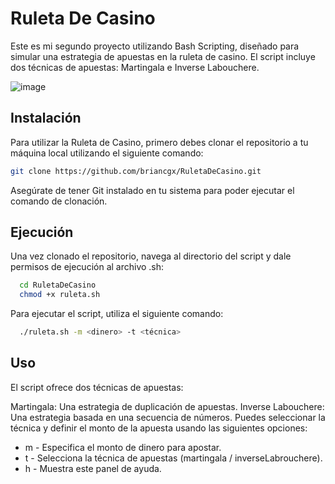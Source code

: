 # Ruleta De Casino

Este es mi segundo proyecto utilizando Bash Scripting, diseñado para simular una estrategia de apuestas en la ruleta de casino. El script incluye dos técnicas de apuestas: Martingala e Inverse Labouchere.

![image](https://github.com/briancgx/RuletaDeCasino/assets/118696146/b2dda4cc-69d2-4643-adb1-220354432079)

## Instalación
Para utilizar la Ruleta de Casino, primero debes clonar el repositorio a tu máquina local utilizando el siguiente comando:
```bash
git clone https://github.com/briancgx/RuletaDeCasino.git
```
Asegúrate de tener Git instalado en tu sistema para poder ejecutar el comando de clonación.

## Ejecución
Una vez clonado el repositorio, navega al directorio del script y dale permisos de ejecución al archivo .sh:
```bash
  cd RuletaDeCasino
  chmod +x ruleta.sh
```
Para ejecutar el script, utiliza el siguiente comando:
```bash
  ./ruleta.sh -m <dinero> -t <técnica>
```

## Uso
El script ofrece dos técnicas de apuestas:

Martingala: Una estrategia de duplicación de apuestas.
Inverse Labouchere: Una estrategia basada en una secuencia de números.
Puedes seleccionar la técnica y definir el monto de la apuesta usando las siguientes opciones:

- m - Especifica el monto de dinero para apostar.
- t - Selecciona la técnica de apuestas (martingala / inverseLabrouchere).
- h - Muestra este panel de ayuda.
